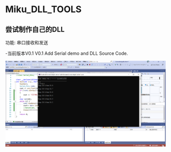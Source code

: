# Miku_DLL_TOOLS
## 尝试制作自己的DLL

功能: 串口接收和发送

-当前版本V0.1
V0.1 Add Serial demo and DLL Source Code.

![MIKUDLL serial](Serial_demo/Serial_demo.png)